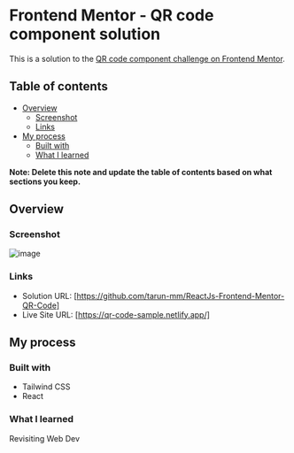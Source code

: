 # Frontend Mentor - QR code component solution

This is a solution to the [QR code component challenge on Frontend Mentor](https://www.frontendmentor.io/challenges/qr-code-component-iux_sIO_H).

## Table of contents

- [Overview](#overview)
  - [Screenshot](#screenshot)
  - [Links](#links)
- [My process](#my-process)
  - [Built with](#built-with)
  - [What I learned](#what-i-learned)

**Note: Delete this note and update the table of contents based on what sections you keep.**

## Overview

### Screenshot

![image](https://user-images.githubusercontent.com/55652206/214052296-ee45f4d2-5590-4dcc-95b4-4f240a08145f.png)

### Links

- Solution URL: [https://github.com/tarun-mm/ReactJs-Frontend-Mentor-QR-Code]
- Live Site URL: [https://qr-code-sample.netlify.app/]

## My process

### Built with

- Tailwind CSS
- React

### What I learned

Revisiting Web Dev
